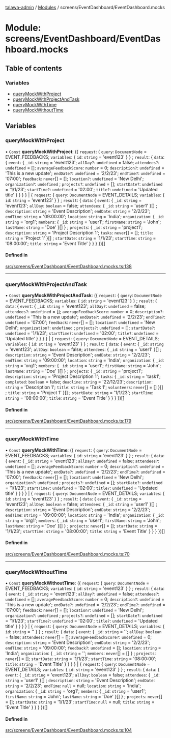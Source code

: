 [talawa-admin](../README.md) / [Modules](../modules.md) / screens/EventDashboard/EventDashboard.mocks

# Module: screens/EventDashboard/EventDashboard.mocks

## Table of contents

### Variables

- [queryMockWithProject](screens_EventDashboard_EventDashboard_mocks.md#querymockwithproject)
- [queryMockWithProjectAndTask](screens_EventDashboard_EventDashboard_mocks.md#querymockwithprojectandtask)
- [queryMockWithTime](screens_EventDashboard_EventDashboard_mocks.md#querymockwithtime)
- [queryMockWithoutTime](screens_EventDashboard_EventDashboard_mocks.md#querymockwithouttime)

## Variables

### queryMockWithProject

• `Const` **queryMockWithProject**: (\{ `request`: \{ `query`: `DocumentNode` = EVENT\_FEEDBACKS; `variables`: \{ `id`: `string` = 'event123' \}  \} ; `result`: \{ `data`: \{ `event`: \{ `_id`: `string` = 'event123'; `allDay?`: `undefined` = false; `attendees?`: `undefined` = []; `averageFeedbackScore`: `number` = 0; `description?`: `undefined` = 'This is a new update'; `endDate?`: `undefined` = '2/2/23'; `endTime?`: `undefined` = '07:00'; `feedback`: `never`[] = []; `location?`: `undefined` = 'New Delhi'; `organization?`: `undefined` ; `projects?`: `undefined` = []; `startDate?`: `undefined` = '1/1/23'; `startTime?`: `undefined` = '02:00'; `title?`: `undefined` = 'Updated title' \}  \}  \}  \} \| \{ `request`: \{ `query`: `DocumentNode` = EVENT\_DETAILS; `variables`: \{ `id`: `string` = 'event123' \}  \} ; `result`: \{ `data`: \{ `event`: \{ `_id`: `string` = 'event123'; `allDay`: `boolean` = false; `attendees`: \{ `_id`: `string` = 'user1' \}[] ; `description`: `string` = 'Event Description'; `endDate`: `string` = '2/2/23'; `endTime`: `string` = '09:00:00'; `location`: `string` = 'India'; `organization`: \{ `_id`: `string` = 'org1'; `members`: \{ `_id`: `string` = 'user1'; `firstName`: `string` = 'John'; `lastName`: `string` = 'Doe' \}[]  \} ; `projects`: \{ `_id`: `string` = 'project1'; `description`: `string` = 'Project Description 1'; `tasks`: `never`[] = []; `title`: `string` = 'Project 1' \}[] ; `startDate`: `string` = '1/1/23'; `startTime`: `string` = '08:00:00'; `title`: `string` = 'Event Title' \}  \}  \}  \})[]

#### Defined in

[src/screens/EventDashboard/EventDashboard.mocks.ts:138](https://github.com/disha1202/talawa-admin/blob/6c7f6a1/src/screens/EventDashboard/EventDashboard.mocks.ts#L138)

___

### queryMockWithProjectAndTask

• `Const` **queryMockWithProjectAndTask**: (\{ `request`: \{ `query`: `DocumentNode` = EVENT\_FEEDBACKS; `variables`: \{ `id`: `string` = 'event123' \}  \} ; `result`: \{ `data`: \{ `event`: \{ `_id`: `string` = 'event123'; `allDay?`: `undefined` = false; `attendees?`: `undefined` = []; `averageFeedbackScore`: `number` = 0; `description?`: `undefined` = 'This is a new update'; `endDate?`: `undefined` = '2/2/23'; `endTime?`: `undefined` = '07:00'; `feedback`: `never`[] = []; `location?`: `undefined` = 'New Delhi'; `organization?`: `undefined` ; `projects?`: `undefined` = []; `startDate?`: `undefined` = '1/1/23'; `startTime?`: `undefined` = '02:00'; `title?`: `undefined` = 'Updated title' \}  \}  \}  \} \| \{ `request`: \{ `query`: `DocumentNode` = EVENT\_DETAILS; `variables`: \{ `id`: `string` = 'event123' \}  \} ; `result`: \{ `data`: \{ `event`: \{ `_id`: `string` = 'event123'; `allDay`: `boolean` = false; `attendees`: \{ `_id`: `string` = 'user1' \}[] ; `description`: `string` = 'Event Description'; `endDate`: `string` = '2/2/23'; `endTime`: `string` = '09:00:00'; `location`: `string` = 'India'; `organization`: \{ `_id`: `string` = 'org1'; `members`: \{ `_id`: `string` = 'user1'; `firstName`: `string` = 'John'; `lastName`: `string` = 'Doe' \}[]  \} ; `projects`: \{ `_id`: `string` = 'project1'; `description`: `string` = 'Project Description 1'; `tasks`: \{ `_id`: `string` = 'task1'; `completed`: `boolean` = false; `deadline`: `string` = '22/12/23'; `description`: `string` = 'Description 1'; `title`: `string` = 'Task 1'; `volunteers`: `never`[] = [] \}[] ; `title`: `string` = 'Project 1' \}[] ; `startDate`: `string` = '1/1/23'; `startTime`: `string` = '08:00:00'; `title`: `string` = 'Event Title' \}  \}  \}  \})[]

#### Defined in

[src/screens/EventDashboard/EventDashboard.mocks.ts:179](https://github.com/disha1202/talawa-admin/blob/6c7f6a1/src/screens/EventDashboard/EventDashboard.mocks.ts#L179)

___

### queryMockWithTime

• `Const` **queryMockWithTime**: (\{ `request`: \{ `query`: `DocumentNode` = EVENT\_FEEDBACKS; `variables`: \{ `id`: `string` = 'event123' \}  \} ; `result`: \{ `data`: \{ `event`: \{ `_id`: `string` = 'event123'; `allDay?`: `undefined` = false; `attendees?`: `undefined` = []; `averageFeedbackScore`: `number` = 0; `description?`: `undefined` = 'This is a new update'; `endDate?`: `undefined` = '2/2/23'; `endTime?`: `undefined` = '07:00'; `feedback`: `never`[] = []; `location?`: `undefined` = 'New Delhi'; `organization?`: `undefined` ; `projects?`: `undefined` = []; `startDate?`: `undefined` = '1/1/23'; `startTime?`: `undefined` = '02:00'; `title?`: `undefined` = 'Updated title' \}  \}  \}  \} \| \{ `request`: \{ `query`: `DocumentNode` = EVENT\_DETAILS; `variables`: \{ `id`: `string` = 'event123' \}  \} ; `result`: \{ `data`: \{ `event`: \{ `_id`: `string` = 'event123'; `allDay`: `boolean` = false; `attendees`: \{ `_id`: `string` = 'user1' \}[] ; `description`: `string` = 'Event Description'; `endDate`: `string` = '2/2/23'; `endTime`: `string` = '09:00:00'; `location`: `string` = 'India'; `organization`: \{ `_id`: `string` = 'org1'; `members`: \{ `_id`: `string` = 'user1'; `firstName`: `string` = 'John'; `lastName`: `string` = 'Doe' \}[]  \} ; `projects`: `never`[] = []; `startDate`: `string` = '1/1/23'; `startTime`: `string` = '08:00:00'; `title`: `string` = 'Event Title' \}  \}  \}  \})[]

#### Defined in

[src/screens/EventDashboard/EventDashboard.mocks.ts:70](https://github.com/disha1202/talawa-admin/blob/6c7f6a1/src/screens/EventDashboard/EventDashboard.mocks.ts#L70)

___

### queryMockWithoutTime

• `Const` **queryMockWithoutTime**: (\{ `request`: \{ `query`: `DocumentNode` = EVENT\_FEEDBACKS; `variables`: \{ `id`: `string` = 'event123' \}  \} ; `result`: \{ `data`: \{ `event`: \{ `_id`: `string` = 'event123'; `allDay?`: `undefined` = false; `attendees?`: `undefined` = []; `averageFeedbackScore`: `number` = 0; `description?`: `undefined` = 'This is a new update'; `endDate?`: `undefined` = '2/2/23'; `endTime?`: `undefined` = '07:00'; `feedback`: `never`[] = []; `location?`: `undefined` = 'New Delhi'; `organization?`: `undefined` ; `projects?`: `undefined` = []; `startDate?`: `undefined` = '1/1/23'; `startTime?`: `undefined` = '02:00'; `title?`: `undefined` = 'Updated title' \}  \}  \}  \} \| \{ `request`: \{ `query`: `DocumentNode` = EVENT\_DETAILS; `variables`: \{ `id`: `string` = '' \}  \} ; `result`: \{ `data`: \{ `event`: \{ `_id`: `string` = ''; `allDay`: `boolean` = false; `attendees`: `never`[] = []; `averageFeedbackScore?`: `undefined` = 0; `description`: `string` = 'Event Description'; `endDate`: `string` = '2/2/23'; `endTime`: `string` = '09:00:00'; `feedback?`: `undefined` = []; `location`: `string` = 'India'; `organization`: \{ `_id`: `string` = ''; `members`: `never`[] = [] \} ; `projects`: `never`[] = []; `startDate`: `string` = '1/1/23'; `startTime`: `string` = '08:00:00'; `title`: `string` = 'Event Title' \}  \}  \}  \} \| \{ `request`: \{ `query`: `DocumentNode` = EVENT\_DETAILS; `variables`: \{ `id`: `string` = 'event123' \}  \} ; `result`: \{ `data`: \{ `event`: \{ `_id`: `string` = 'event123'; `allDay`: `boolean` = false; `attendees`: \{ `_id`: `string` = 'user1' \}[] ; `description`: `string` = 'Event Description'; `endDate`: `string` = '2/2/23'; `endTime`: ``null`` = null; `location`: `string` = 'India'; `organization`: \{ `_id`: `string` = 'org1'; `members`: \{ `_id`: `string` = 'user1'; `firstName`: `string` = 'John'; `lastName`: `string` = 'Doe' \}[]  \} ; `projects`: `never`[] = []; `startDate`: `string` = '1/1/23'; `startTime`: ``null`` = null; `title`: `string` = 'Event Title' \}  \}  \}  \})[]

#### Defined in

[src/screens/EventDashboard/EventDashboard.mocks.ts:104](https://github.com/disha1202/talawa-admin/blob/6c7f6a1/src/screens/EventDashboard/EventDashboard.mocks.ts#L104)
